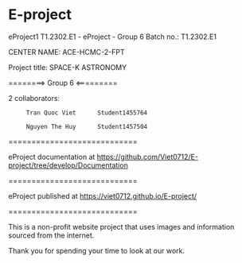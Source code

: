 # E-project

eProject1
T1.2302.E1 - eProject - Group 6
Batch no.: T1.2302.E1

CENTER NAME: ACE-HCMC-2-FPT

Project title: SPACE-K ASTRONOMY 

========> Group 6 <=========

2 collaborators:

         Tran Quoc Viet      Student1455764

         Nguyen The Huy      Student1457504
         
        
============================

eProject documentation at https://github.com/Viet0712/E-project/tree/develop/Documentation

============================

eProject published at https://viet0712.github.io/E-project/

============================

This is a non-profit website project that uses images and information sourced from the internet.

Thank you for spending your time to look at our work.
